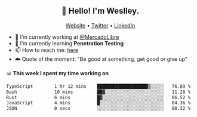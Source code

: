 <h2 align="center">👋 Hello! I'm Weslley.</h2>
<p align="center">
  <a href="http://weslleyneri.com.br">Website</a> •
  <a href="https://twitter.com/Weslley_Neri">Twitter</a> •
  <a href="https://www.linkedin.com/in/weslley-neri-3658908b">LinkedIn</a>
</p>


- 🔭 I’m currently working at [@MercadoLibre](https://github.com/mercadolibre)
- 🌱 I’m currently learning **Penetration Testing**
- 📫 How to reach me: [here](mailto:weslley39@gmail.com)
- ☁️ Quote of the moment: "Be good at something, get good or give up"

📊 **This week I spent my time working on**
<!--START_SECTION:waka-->

```txt
TypeScript        1 hr 12 mins    ███████████████████▒░░░░░   76.89 %
Bash              10 mins         ██▓░░░░░░░░░░░░░░░░░░░░░░   11.28 %
Rust              6 mins          █▓░░░░░░░░░░░░░░░░░░░░░░░   06.52 %
JavaScript        4 mins          █░░░░░░░░░░░░░░░░░░░░░░░░   04.36 %
JSON              0 secs          ░░░░░░░░░░░░░░░░░░░░░░░░░   00.32 %
```

<!--END_SECTION:waka-->

<!-- Inspired by https://github.com/gruselhaus/gruselhaus -->